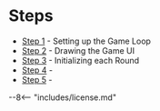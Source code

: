 # Steps

- [Step 1](step-1.md) - Setting up the Game Loop
- [Step 2](step-2.md) - Drawing the Game UI
- [Step 3](step-3.md) - Initializing each Round
- [Step 4](step-4.md) - 
- [Step 5](step-5.md) - 

--8<-- "includes/license.md"
